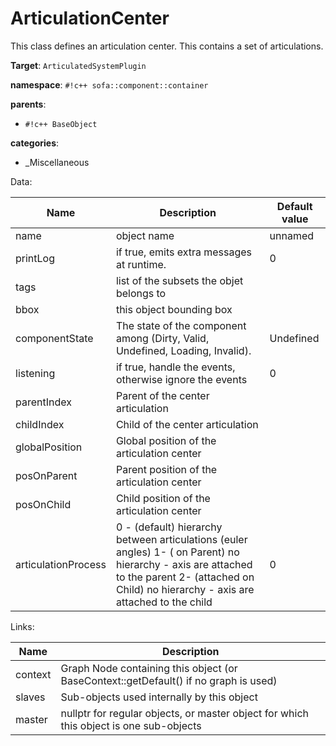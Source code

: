 # ArticulationCenter

This class defines an articulation center. This contains a set of articulations.


__Target__: `ArticulatedSystemPlugin`

__namespace__: `#!c++ sofa::component::container`

__parents__: 

- `#!c++ BaseObject`

__categories__: 

- _Miscellaneous

Data: 

<table>
<thead>
    <tr>
        <th>Name</th>
        <th>Description</th>
        <th>Default value</th>
    </tr>
</thead>
<tbody>
	<tr>
		<td>name</td>
		<td>
object name
</td>
		<td>unnamed</td>
	</tr>
	<tr>
		<td>printLog</td>
		<td>
if true, emits extra messages at runtime.
</td>
		<td>0</td>
	</tr>
	<tr>
		<td>tags</td>
		<td>
list of the subsets the objet belongs to
</td>
		<td></td>
	</tr>
	<tr>
		<td>bbox</td>
		<td>
this object bounding box
</td>
		<td></td>
	</tr>
	<tr>
		<td>componentState</td>
		<td>
The state of the component among (Dirty, Valid, Undefined, Loading, Invalid).
</td>
		<td>Undefined</td>
	</tr>
	<tr>
		<td>listening</td>
		<td>
if true, handle the events, otherwise ignore the events
</td>
		<td>0</td>
	</tr>
	<tr>
		<td>parentIndex</td>
		<td>
Parent of the center articulation
</td>
		<td></td>
	</tr>
	<tr>
		<td>childIndex</td>
		<td>
Child of the center articulation
</td>
		<td></td>
	</tr>
	<tr>
		<td>globalPosition</td>
		<td>
Global position of the articulation center
</td>
		<td></td>
	</tr>
	<tr>
		<td>posOnParent</td>
		<td>
Parent position of the articulation center
</td>
		<td></td>
	</tr>
	<tr>
		<td>posOnChild</td>
		<td>
Child position of the articulation center
</td>
		<td></td>
	</tr>
	<tr>
		<td>articulationProcess</td>
		<td>
 0 - (default) hierarchy between articulations (euler angles)
 1- ( on Parent) no hierarchy - axis are attached to the parent
 2- (attached on Child) no hierarchy - axis are attached to the child
</td>
		<td>0</td>
	</tr>

</tbody>
</table>

Links: 

| Name | Description |
| ---- | ----------- |
|context|Graph Node containing this object (or BaseContext::getDefault() if no graph is used)|
|slaves|Sub-objects used internally by this object|
|master|nullptr for regular objects, or master object for which this object is one sub-objects|



